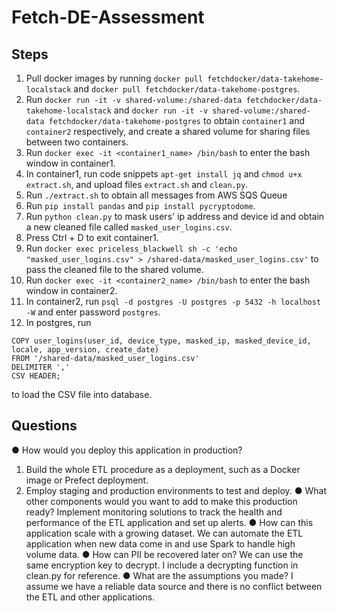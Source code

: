 # Fetch-DE-Assessment

## Steps
1. Pull docker images by running ```docker pull fetchdocker/data-takehome-localstack``` and ```docker pull fetchdocker/data-takehome-postgres```.
2. Run ```docker run -it -v shared-volume:/shared-data fetchdocker/data-takehome-localstack``` and ```docker run -it -v shared-volume:/shared-data fetchdocker/data-takehome-postgres``` to obtain ```container1``` and ```container2``` respectively, and create a shared volume for sharing files between two containers.
3. Run ```docker exec -it <container1_name> /bin/bash``` to enter the bash window in container1.
4. In container1, run code snippets ```apt-get install jq``` and ```chmod u+x extract.sh```, and upload files ```extract.sh``` and ```clean.py```.
5. Run ```./extract.sh``` to obtain all messages from AWS SQS Queue
6. Run ```pip install pandas``` and ```pip install pycryptodome```.
7. Run ```python clean.py``` to mask users' ip address and device id and obtain a new cleaned file called ```masked_user_logins.csv```.
8. Press Ctrl + D to exit container1.
9. Run ```docker exec priceless_blackwell sh -c 'echo "masked_user_logins.csv" > /shared-data/masked_user_logins.csv'``` to pass the cleaned file to the shared volume.
10. Run ```docker exec -it <container2_name> /bin/bash``` to enter the bash window in container2.
11. In container2, run ```psql -d postgres -U postgres -p 5432 -h localhost -W``` and enter password ```postgres```.
12. In postgres, run
```
COPY user_logins(user_id, device_type, masked_ip, masked_device_id, locale, app_version, create_date)
FROM '/shared-data/masked_user_logins.csv'
DELIMITER ',' 
CSV HEADER;
```
to load the CSV file into database.


## Questions
● How would you deploy this application in production?
  1. Build the whole ETL procedure as a deployment, such as a Docker image or Prefect deployment.
  2. Employ staging and production environments to test and deploy.
● What other components would you want to add to make this production ready?
  Implement monitoring solutions to track the health and performance of the ETL application and set up alerts.
● How can this application scale with a growing dataset.
  We can automate the ETL application when new data come in and use Spark to handle high volume data.
● How can PII be recovered later on?
  We can use the same encryption key to decrypt. I include a decrypting function in clean.py for reference.
● What are the assumptions you made?
  I assume we have a reliable data source and there is no conflict between the ETL and other applications.

